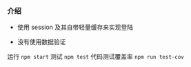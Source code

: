 ### 介绍

- 使用 session 及其自带轻量缓存来实现登陆

- 没有使用数据验证

运行 `npm start`
测试 `npm test`
代码测试覆盖率 `npm run test-cov`
